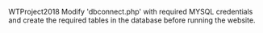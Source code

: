 WTProject2018
Modify 'dbconnect.php' with required MYSQL credentials and create the required tables in the database before running the website.
